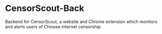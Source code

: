 # CensorScout-Back
Backend for CensorScout, a website and Chrome extension which monitors and alerts users of Chinese internet censorship.
